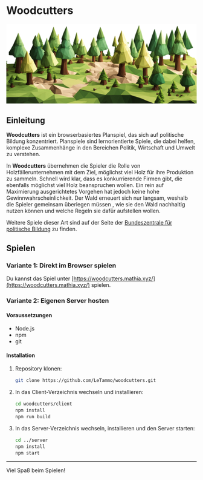 # Woodcutters

![background.png](client/public/background.png)

## Einleitung

**Woodcutters** ist ein browserbasiertes Planspiel, das sich auf politische Bildung konzentriert. 
Planspiele sind lernorientierte Spiele, die dabei helfen, komplexe Zusammenhänge 
in den Bereichen Politik, Wirtschaft und Umwelt zu verstehen.

In **Woodcutters** übernehmen die Spieler die Rolle von Holzfällerunternehmen mit dem Ziel, 
möglichst viel Holz für ihre Produktion zu sammeln. 
Schnell wird klar, dass es konkurrierende Firmen gibt, die ebenfalls möglichst viel Holz beanspruchen wollen.
Ein rein auf Maximierung ausgerichtetes Vorgehen hat jedoch keine hohe Gewinnwahrscheinlichkeit.
Der Wald erneuert sich nur langsam, weshalb die Spieler gemeinsam überlegen müssen
, wie sie den Wald nachhaltig nutzen können und welche Regeln sie dafür aufstellen wollen.

Weitere Spiele dieser Art sind auf der Seite der
[Bundeszentrale für politische Bildung](https://www.bpb.de/lernen/angebote/planspiele/datenbank-planspiele/)
zu finden.

## Spielen

### Variante 1: Direkt im Browser spielen

Du kannst das Spiel unter [https://woodcutters.mathia.xyz/](https://woodcutters.mathia.xyz/) spielen.

### Variante 2: Eigenen Server hosten

#### Voraussetzungen

- Node.js
- npm
- git

#### Installation

1. Repository klonen:

    ```bash
    git clone https://github.com/LeTammo/woodcutters.git
    ```

2. In das Client-Verzeichnis wechseln und installieren:

    ```bash
    cd woodcutters/client
    npm install
    npm run build
    ```

3. In das Server-Verzeichnis wechseln, installieren und den Server starten:

    ```bash
    cd ../server
    npm install
    npm start
    ```

---

Viel Spaß beim Spielen!
